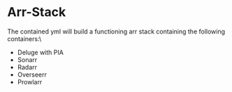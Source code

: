 # Arr-Stack

The contained yml will build a functioning arr stack containing the following containers:\
- Deluge with PIA
- Sonarr
- Radarr
- Overseerr
- Prowlarr

